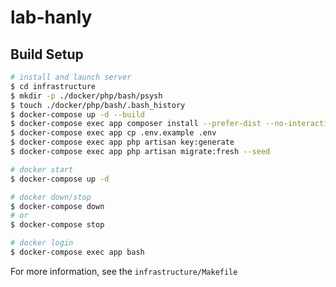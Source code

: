 # lab-hanly

## Build Setup

```bash
# install and launch server
$ cd infrastructure
$ mkdir -p ./docker/php/bash/psysh
$ touch ./docker/php/bash/.bash_history
$ docker-compose up -d --build
$ docker-compose exec app composer install --prefer-dist --no-interaction
$ docker-compose exec app cp .env.example .env
$ docker-compose exec app php artisan key:generate
$ docker-compose exec app php artisan migrate:fresh --seed

# docker start
$ docker-compose up -d

# docker down/stop
$ docker-compose down
# or
$ docker-compose stop

# docker login
$ docker-compose exec app bash
```

For more information, see the `infrastructure/Makefile`
